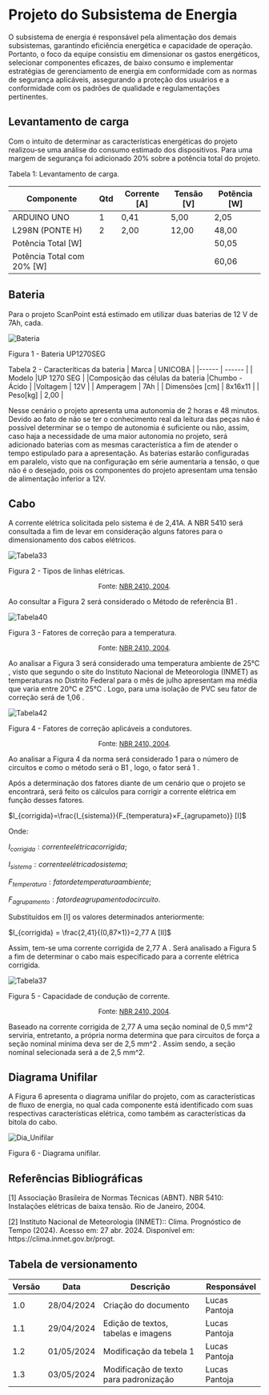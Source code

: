 # Projeto do Subsistema de Energia
<p style="text-alighn: justify;">
O subsistema de energia é responsável pela alimentação dos demais subsistemas, garantindo eficiência energética e capacidade de operação. Portanto, o foco da equipe consistiu em dimensionar os gastos energéticos, selecionar componentes eficazes, de baixo consumo e implementar estratégias de gerenciamento de energia em conformidade com as normas de segurança aplicáveis, assegurando a proteção dos usuários e a conformidade com os padrões de qualidade e regulamentações pertinentes.
</p>

## Levantamento de carga
<p style="text-alighn: justify;">
Com o intuito de determinar as características energéticas do projeto realizou-se uma análise do consumo estimado dos dispositivos. Para uma margem de segurança foi adicionado  20%  sobre a potência total do projeto.
</p>

Tabela 1: Levantamento de carga.

| Componente | Qtd | Corrente [A]|Tensão [V] |Potência [W]|
| ------ | ------ |------ |------ |------ |
|ARDUINO UNO|1|0,41|5,00|2,05|
|L298N (PONTE H)|2|2,00|12,00|48,00|
|Potência Total [W]||||50,05|
|Potência Total com 20% [W]||||60,06|




## Bateria
<p style="text-alighn: justify;">
Para o projeto ScanPoint está estimado em utilizar duas baterias de  12 V de 7Ah, cada.
</p>

![Bateria](../assets/eletronica-energia/bateria_unipower.jpg)

Figura 1 - Bateria UP1270SEG


Tabela 2 - Caracteríticas da bateria
| Marca                             | UNICOBA       |
|------                             | ------        |
|    Modelo                         |UP 1270 SEG      |
|Composição das células da bateria  |Chumbo - Ácido |
|Voltagem                           | 12V            |
|    Amperagem                      |    7Ah        |
|    Dimensões [cm]                 |   8x16x11    |
|    Peso[kg]                       |    2,00        |

<p style="text-alighn: justify;">
Nesse cenário o projeto apresenta uma autonomia de 2 horas e 48 minutos. Devido ao fato de não se ter o conhecimento real da leitura das peças não é possível determinar se o tempo de autonomia é suficiente ou não, assim,  caso haja a necessidade de uma maior autonomia no projeto, será adicionado baterias com as mesmas característica a fim de atender o tempo estipulado para a apresentação.
As baterias estarão configuradas em paralelo, visto que na configuração em série aumentaria a tensão, o que não é o desejado, pois os componentes do projeto apresentam uma tensão de alimentação inferior a 12V.
</p>


## Cabo
<p style="text-alighn: justify;">
A corrente elétrica solicitada pelo sistema é de  2,41A. A NBR  5410  será consultada a fim de levar em consideração alguns fatores para o dimensionamento dos cabos elétricos.
</p>

![Tabela33](../assets/eletronica-energia/Tabela33.jpg)

Figura 2 - Tipos de linhas elétricas. <font size="2"><p style="text-align: center">Fonte: [NBR 2410, 2004](https://edisciplinas.usp.br/pluginfile.php/5810747/mod_resource/content/1/NBR5410%20-%20Instala%C3%A7%C3%B5es%20el%C3%A9tricas%20de%20baixa%20tens%C3%A3o.pdf).</p></font>

Ao consultar a Figura 2 será considerado o Método de referência  B1 .

![Tabela40](../assets/eletronica-energia/Tabela40.jpg)

Figura 3 - Fatores de correção para a temperatura. <font size="2"><p style="text-align: center">Fonte: [NBR 2410, 2004](https://edisciplinas.usp.br/pluginfile.php/5810747/mod_resource/content/1/NBR5410%20-%20Instala%C3%A7%C3%B5es%20el%C3%A9tricas%20de%20baixa%20tens%C3%A3o.pdf).</p></font>

<p style="text-alighn: justify;">
Ao analisar a Figura 3  será considerado uma temperatura ambiente de  25°C , visto que segundo o site do Instituto Nacional de Meteorologia (INMET) as temperaturas no Distrito Federal para o mês de julho apresentam ma média que varia entre  20°C  e  25°C . Logo, para uma isolação de PVC seu fator de correção será de  1,06 .
</p>

![Tabela42](../assets/eletronica-energia/Tabela42.jpg)

Figura 4 - Fatores de correção aplicáveis a condutores. <font size="2"><p style="text-align: center">Fonte: [NBR 2410, 2004](https://edisciplinas.usp.br/pluginfile.php/5810747/mod_resource/content/1/NBR5410%20-%20Instala%C3%A7%C3%B5es%20el%C3%A9tricas%20de%20baixa%20tens%C3%A3o.pdf).</p></font>

<p style="text-alighn: justify;">
Ao analisar a Figura 4 da norma será considerado  1  para o número de circuitos e como o método será o  B1 , logo, o fator será  1 .
</p>

<p style="text-alighn: justify;">
Após a determinação dos fatores diante de um cenário que o projeto se encontrará, será feito os cálculos para corrigir a corrente elétrica em função desses fatores.
</p>

 $I_{corrigida}=\frac{I_{sistema}}{F_{temperatura}×F_{agrupameto}}  [I]$

Onde:

 $I_{corrigida} : corrente elétrica corrigida;$

 $I_{sistema} : corrente elétrica do sistema;$

 $F_{temperatura} : fator de temperatura ambiente;$

 $F_{agrupamento} : fator de agrupamento do circuito.$

Substituídos em [I] os valores determinados anteriormente:

 $I_{corrigida} = \frac{2,41}{(0,87×1)}=2,77 A              [II]$

<p style="text-alighn: justify;">
Assim, tem-se uma corrente corrigida de  2,77 A . Será analisado a Figura 5  a fim de determinar o cabo mais especificado para a corrente elétrica corrigida.
</p>


![Tabela37](../assets/eletronica-energia/Tabela37.jpg)

Figura 5 - Capacidade de condução de corrente. <font size="2"><p style="text-align: center">Fonte: [NBR 2410, 2004](https://edisciplinas.usp.br/pluginfile.php/5810747/mod_resource/content/1/NBR5410%20-%20Instala%C3%A7%C3%B5es%20el%C3%A9tricas%20de%20baixa%20tens%C3%A3o.pdf).</p></font>

<p style="text-alighn: justify;">
Baseado na corrente corrigida de  2,77 A  uma seção nominal de 0,5 mm^2 serviria, entretanto, a própria norma determina que para circuitos de força a seção nominal mínima deva ser de  2,5 mm^2 . Assim sendo, a seção nominal selecionada será a de 2,5 mm^2.
</p>

## Diagrama Unifilar

<p style="text-alighn: justify;">
A Figura 6 apresenta o diagrama unifilar do projeto, com as características de fluxo de energia, no qual cada componente está identificado com suas respectivas características elétrica, como também as características da bitola do cabo.
</p>

![Dia_Unifilar](docs/assets/eletronica-energia/Diagrama_unifilar_page-0001.jpg)

Figura 6 - Diagrama unifilar.


## Referências Bibliográficas

[1] Associação Brasileira de Normas Técnicas (ABNT). NBR 5410: Instalações elétricas de baixa tensão. Rio de Janeiro, 2004.

<div id="ref-2"/>
[2] Instituto Nacional de Meteorologia (INMET):: Clima. Prognóstico de Tempo (2024). Acesso em: 27 abr. 2024. Disponível em: https://clima.inmet.gov.br/progt.

## Tabela de versionamento

| Versão| Data | Descrição | Responsável|
|-------|------|-----------|------------|
| 1.0 | 28/04/2024 | Criação do documento | Lucas Pantoja |
| 1.1 | 29/04/2024 | Edição de textos, tabelas e imagens | Lucas Pantoja |
| 1.2 | 01/05/2024 | Modificação da tebela 1 | Lucas Pantoja |
| 1.3 | 03/05/2024 | Modificação de texto para padronização | Lucas Pantoja |
